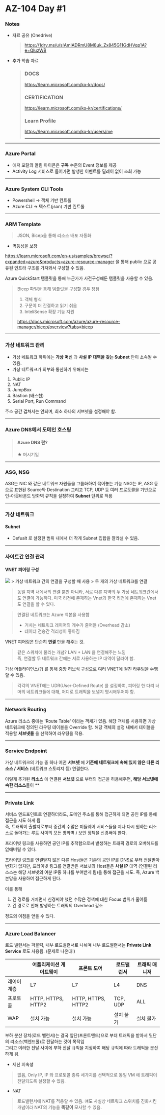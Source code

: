 AZ-104 Day #1
===================

### Notes
- 자료 공유 (Onedrive)
    > https://1drv.ms/u/s!AmlADRmU8M8uk_Zx845G11GdHVqp1A?e=QluzWB

- 추가 학습 자료

    > ### DOCS
    > https://learn.microsoft.com/ko-kr/docs/
    > ### CERTIFICATION
    > https://learn.microsoft.com/ko-kr/certifications/
    > ### Learn Profile
    > https://learn.microsoft.com/ko-kr/users/me<hr>

---
### Azure Portal
* 애저 포탈의 알림 아이콘은 **구독** 수준의 Event 정보를 제공
* Activity Log 서비스로 들어가면 발생한 이벤트를 딜레이 없이 조회 가능

---
### Azure System CLI Tools

* Powershell -> 객체 기반 컨트롤
* Azure CLI -> 텍스트(json) 기반 컨트롤

---
### ARM Template
> JSON, Bicep을 통해 리소스 배포 자동화
* 멱등성을 보장

https://learn.microsoft.com/en-us/samples/browse/?expanded=azure&products=azure-resource-manager 을 통해 public 으로 공유된 인프라 구조를 가져와서 구성할 수 있음.

Azure QuickStart 템플릿을 통해 누군가가 사전구성해둔 템플릿을 사용할 수 있음.

> Bicep 파일을 통해 템플릿을 구성할 경우 장점
> 1. 객체 형식
> 2. 구문이 더 간결하고 읽기 쉬움
> 3. InteliSense 확장 기능 지원
>   
> https://docs.microsoft.com/azure/azure-resource-manager/bicep/overview?tabs=bicep

---
### 가상 네트워크 관리
* 가상 네트워크 하위에는 **가상 머신** 과 **사설 IP 대역을 갖는 Subnet** 만이 소속될 수 있음.
* 가상 네트워크가 외부와 통신하기 위해서는
1. Public IP
2. NAT
3. JumpBox
4. Bastion (배스천)
5. Serial Port, Run Command

주소 공간 겹쳐서는 안되며, 최소 하나의 서브넷을 설정해야 함.

---
### Azure DNS에서 도메인 호스팅
> #### Azure DNS 란?   
> ★ 머시기임

---
### ASG, NSG
ASG는  NIC 와 같은 네트워크 자원들을 그룹화하여 묶어놓는 기능
NSG는 IP, ASG 등으로 표현된 Source와 Destination 그리고 TCP, UDP 등 여러 프로토콜을
기반으로 인-아웃바운드 방화벽 규칙을 설정하여 **Subnet** 단위로 적용

---
### 가상 네트워크

#### Subnet
- Defualt 로 설정한 범위 내에서 더 작게 Subnet 집합을 잘라낼 수 있음.

---
### 사이트간 연결 관리

#### VNET 피어링 구성
<img src='./Images/network.png' />
> 가상 네트워크 간의 연결을 구성할 때 사용   
> 두 개의 가상 네트워크를 연결

> 동일 지역 내에서의 연결 뿐만 아니라, 서로 다른 지역의 두 가상 네트워크간에서도 연결이 가능하다.
> 미국 리전에 존재하는 Vnet과 한국 리전에 존재하는 Vnet도 연결을 할 수 있다.

> 연결된 네트워크는 Azure 백본을 사용함
> * 거치는 네트워크 레이어의 개수가 줄어듦 (Overhead 감소)
> * 데이터 전송간 격리성이 좋아짐

VNET 피어링은 단순히 **연결** 만을 해주는 것.
> 같은 스위치에 물리는 개념? LAN + LAN 을 연결해주는 느낌   
> 즉, 연결할 두 네트워크 간에는 서로 사용하는 IP 대역이 달라야 함.

가상 어플라이언스(?) 를 통해 중앙 허브식 구성으로 여러 VNET에 걸친 라우팅을 수행할 수 있음.

> 각각의 VNET에는 UDR(User-Defined Route) 를 설정하여, 피어링 한 다리 너머의 네트워크들에 대해, 어디로 트래픽을 보낼지 명시해두어야 함.

---
### Network Routing
Azure 리소스 중에는 'Route Table' 이라는 객체가 있음.
해당 객체를 사용하면 가상 네트워크에 정의된 라우팅 테이블을 Override 함.
해당 객체의 설정 내에서 테이블을 적용할 **서브넷들** 을 선택하여 라우팅을 적용.

---
### Service Endpoint
가상 네트워크의 기능 중 하나
어떤 **서브넷** 에 **기존에 네트워크에 속해 있지 않은 다른 리소스 / 서비스** (네트워크 스토리지 등) 연결한다.

이렇게 추가된 **리소스** 에 연결된 **서브넷** 으로 부터의 접근을 허용해주면, **해당 서브넷에 속한 리소스**들이 **

---
### Private Link
서비스 엔드포인트로 연결하더라도, 도메인 주소를 통해 접근하게 되면 공인 IP를 통해 접근을 시도 하게 됨   
즉, 트래픽이 출발지로부터 중간의 수많은 미들웨어 서비스들을 지나 다시 원하는 리소스로 돌아가는 루트 사이의 모든 방화벽 / 보안 정책을 신경써야 한다.   

프라이빗 링크를 사용하면 공인 IP를 추적함으로써 발생하는 트래픽 경로의 오버헤드를 없애버릴 수 있다.   

프라이빗 링크를 연결받지 않은 다른 Host들은 기존의 공인 IP를 DNS로 부터 전달받아 변화가 없지만,
프라이빗 링크를 연결받은 서브넷의 Host들은 **사설 IP** 대역 (연결된 리소스는 해당 서브넷의 여분 IP중 하나를 부여받게 됨)을 통해 접근을 시도. 즉, Azure 백본망을 사용하여 접근하게 된다.
   
이를 통해   
1. 긴 경로를 거치면서 신경써야 했던 수많은 정책에 대한 Focus 범위가 줄어듦
2. 긴 경로로 인해 발생하는 트래픽의 Overhead 감소

정도의 이점을 얻을 수 있다.

---
### Azure Load Balancer
로드 밸런서는 퍼블릭, 내부 로드밸런서로 나뉘며 내부 로드밸런서는 **Private Link Service** 로도 사용됨. (문제로 나온대!)


||어플리케이션 게이트웨이|프론트 도어|로드밸런서|트래픽 매니저|
|---|---|---|---|---|
|레이어계층|L7|L7|L4|DNS|
|프로토콜|HTTP, HTTPS, HTTP2| HTTP, HTTPS, HTTP2|TCP, UDP|ALL|
|WAP|설치 가능|설치 가능|설치 불가|설치 불가|

부하 분산 장치(로드 밸런서)는 결국 앞단(프론트엔드)으로 부터 트래픽을 받아서 뒷단의 리소스(백엔드풀)로 전달하는 것이 목적임   
그리고 이러한 전달 사이에 부하 전달 규칙을 지정하여 해당 규칙에 따라 트래픽을 분산하게 됨.

* 세션 지속성
> 없음, Only IP, IP 와 프로토콜 종류 세가지를 선택적으로 동일 VM 에 트래픽이 전달되도록 설정할 수 있음.

* NAT
> 로드밸런서에 NAT를 적용할 수 있음.
> 얘도 사실상 네트워크 스위치를 진화시킨 개념이라 NAT의 기능을 **똑같이** 모사할 수 있음.